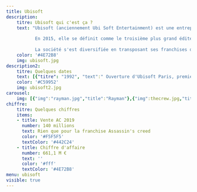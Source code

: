 ```yaml
---
title: Ubisoft 
description:
    titre: Ubisoft qui c'est ça ?
    text: "Ubisoft (anciennement Ubi Soft Entertainment) est une entreprise française de développement, d'édition et de distribution de jeux vidéo, créée en mars 1986 par les cinq frères Guillemot, originaires de Carentoir dans le Morbihan, en France.
           
           En 2015, elle se définit comme le troisième plus grand éditeur indépendant du monde9,Note 1, derrière les américains Electronic Arts et Activision Blizzard. Également en 2015, elle est le plus gros éditeur français de jeux vidéo devant Gameloft10, une autre société de jeux vidéo créée en 1999 par la famille Guillemot. Ubisoft est détenteur de nombreuses franchises à succès telles que Rayman, Prince of Persia, Tom Clancy, Assassin's Creed, Far Cry, Just Dance, Watch Dogs, Driver.
           
           La société s'est diversifiée en transposant ses franchises de jeux vidéo dans les domaines de la bande dessinée depuis 2009 avec Les Deux Royaumes et du cinéma et de la télévision depuis 2011 avec sa filiale Ubisoft Motion Pictures."
    color: '#4E72B8'
    img: ubisoft.jpg
description2:
    titre: Quelques dates
    text: [{"titre": "1992", "text":" Ouverture d'Ubisoft Paris, premier studio de développement"},{"titre": "1995", "text":"Création de Rayman"},{"titre": "1996", "text":"Entrée en bourse"},{"titre": "2000", "text":"Acquisition de Red Storm Entertainment et de la licence Tom Clancy's"},{"titre": "2007", "text":"Succès mondial d'Assassin's Creed"},{"titre": "2011", "text":"Lancement de sa société de production cinématographique"}]
    color: '#C59952'
    img: ubisoft2.jpg
carousel:
    img: [{"img":"rayman.jpg","title":"Rayman"},{"img":thecrew.jpg,"title":"The crew"},{"img":"tomclancys.jpg","title":"Tom Clancys"},{"img":"watchdogs.jpg","title":"Watch Dogs"}]
chiffre:
    titre: Quelques chiffres
    items:
    - title: Vente AC 2019
      number: 140 millions
      text: Rien que pour la franchise Assassin's creed
      color: '#F5F5F5'
      textColor: '#442C24'
    - title: Chiffre d'affaire
      number: 661,1 M €
      text: ''
      color: '#fff'
      textColor: '#4E72B8'
menu: ubisoft
visible: true
---
```


